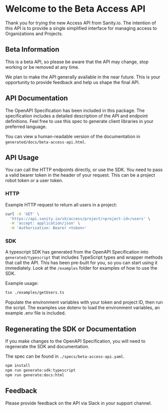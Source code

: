 # Welcome to the Beta Access API

Thank you for trying the new Access API from Sanity.io. The intention of this API is to provide a single simplified interface for managing access to Organizations and Projects.

## Beta Information

This is a beta API, so please be aware that the API may change, stop working or be removed at any time.

We plan to make the API generally available in the near future. This is your opportunity to provide feedback and help us shape the final API.

## API Documentation

The OpenAPI Specification has been included in this package. The specification includes a detailed description of the API and endpoint definitions. Feel free to use this spec to generate client libraries in your preferred language.

You can view a human-readable version of the documentation in `generated/docs/beta-access-api.html`.

## API Usage

You can call the HTTP endpoints directly, or use the SDK. You need to pass a valid bearer token in the header of your request. This can be a project robot token or a user token.

### HTTP

Example HTTP request to return all users in a project:

```bash
curl -X 'GET' \
  'https://api.sanity.io/vX/access/project/<project-id>/users' \
  -H 'accept: application/json' \
  -H 'Authorization: Bearer <token>'
```

### SDK

A typescript SDK has generated from the OpenAPI Specification into `generated/typescript` that includes TypeScript types and wrapper methods that call the API.
This has been pre-built for you, so you can start using it immediately. Look at the `/examples` folder for examples of how to use the SDK.

Example usage:

```bash
tsx ./examples/getUsers.ts
```

Populate the environment variables with your token and project ID, then run the script. 
The examples use dotenv to load the environment variables, an example .env file is included.

## Regenerating the SDK or Documentation

If you make changes to the OpenAPI Specification, you will need to regenerate the SDK and documentation.

The spec can be found in `./specs/beta-access-api.yaml`.

```bash
npm install
npm run generate:sdk:typescript
npm run generate:docs:html
```

## Feedback

Please provide feedback on the API via Slack in your support channel.
